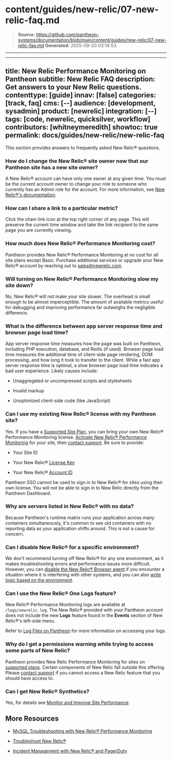 # content/guides/new-relic/07-new-relic-faq.md

> **Source**: https://github.com/pantheon-systems/documentation/blob/main/content/guides/new-relic/07-new-relic-faq.md
> **Generated**: 2025-09-20 03:14:53

---

---
title: New Relic Performance Monitoring on Pantheon
subtitle: New Relic FAQ
description: Get answers to your New Relic questions.
contenttype: [guide]
innav: [false]
categories: [track, faq]
cms: [--]
audience: [development, sysadmin]
product: [newrelic]
integration: [--]
tags: [code, newrelic, quicksilver, workflow]
contributors: [whitneymeredith]
showtoc: true
permalink: docs/guides/new-relic/new-relic-faq
---

This section provides answers to frequently asked New Relic&reg; questions.

### How do I change the New Relic&reg; site owner now that our Pantheon site has a new site owner?

A New Relic&reg; account can have only one owner at any given time. You must be the current account owner to change your role to someone who currently has an Admin role for the account. For more information, see [New Relic&reg;'s documentation](https://docs.newrelic.com/docs/accounts-partnerships/accounts/account-billing-usage/change-account-owner).

### How can I share a link to a particular metric?

Click the chain link icon at the top right corner of any page. This will preserve the current time window and take the link recipient to the same page you are currently viewing.

### How much does New Relic&reg; Performance Monitoring cost?

Pantheon provides New Relic&reg; Performance Monitoring at no cost for all site plans except Basic. Purchase additional services or upgrade your New Relic&reg; account by reaching out to [sales@newrelic.com](mailto:sales@newrelic.com).

### Will turning on New Relic&reg; Performance Monitoring slow my site down?

No, New Relic&reg; will not make your site slower. The overhead is small enough to be almost imperceptible. The amount of available metrics useful for debugging and improving performance far outweighs the negligible difference.

### What is the difference between app server response time and browser page load time?

App server response time measures how the page was built on Pantheon, including PHP execution, database, and Redis (if used). Browser page load time measures the additional time of client-side page rendering, DOM processing, and how long it took to transfer to the client. While a fast app server response time is optimal, a slow browser page load time indicates a bad user experience. Likely causes include:

- Unaggregated or uncompressed scripts and stylesheets

- Invalid markup

- Unoptimized client-side code (like JavaScript)

### Can I use my existing New Relic&reg; license with my Pantheon site?

Yes. If you have a [Supported Site Plan](#supported-site-plans), you can bring your own New Relic&reg; Performance Monitoring license. [Activate New Relic&reg; Performance Monitoring](#activate-new-relic-performance-monitoring) for your site, then [contact support](/guides/support/contact-support/). Be sure to provide:

- Your Site ID

- Your New Relic&reg; [License Key](https://docs.newrelic.com/docs/accounts/install-new-relic/account-setup/license-key#finding)

- Your New Relic&reg; [Account ID](https://docs.newrelic.com/docs/accounts/install-new-relic/account-setup/account-id#finding)

<Alert title="Note"  type="info" >

Pantheon SSO cannot be used to sign in to New Relic&reg; for sites using their own license. You will not be able to sign in to New Relic directly from the Pantheon Dashboard.

</Alert>

### Why are servers listed in New Relic&reg; with no data?

Because Pantheon's runtime matrix runs your application across many containers simultaneously, it's common to see old containers with no reporting data as your application shifts around. This is not a cause for concern.

### Can I disable New Relic&reg; for a specific environment?

We don't recommend turning off New Relic&reg; for any one environment, as it makes troubleshooting errors and performance issues more difficult. However, you can [disable the New Relic&reg; Browser agent](/guides/new-relic/troubleshoot-new-relic#disable-new-relic-browser-monitoring-agent) if you encounter a situation where it is interfering with other systems, and you can also [write logic based on the environment](/guides/php/wp-config-php#environment-specific-configuration).

### Can I use the New Relic&reg; One Logs feature?

New Relic&reg; Performance Monitoring logs are available at `/logs/newrelic.log`. The New Relic&reg; provided with your Pantheon account does not include the new **Logs** feature found in the **Events** section of New Relic&reg;'s left-side menu.

Refer to [Log Files on Pantheon](/guides/logs-pantheon) for more information on accessing your logs.

### Why do I get a permissions warning while trying to access some parts of New Relic?

Pantheon provides New Relic Performance Monitoring for sites on [supported plans](/guides/new-relic#supported-site-plans). Certain components of New Relic fall outside this offering. Please [contact support](/guides/support/contact-support/) if you cannot access a New Relic feature that you should have access to.

### Can I get New Relic&reg; Synthetics?

Yes, for details see [Monitor and Improve Site Performance](/guides/new-relic/monitor-new-relic/#configure-ping-monitors-synthetics-for-availability).

## More Resources

- [MySQL Troubleshooting with New Relic&reg; Performance Monitoring](/guides/new-relic/debug-mysql-new-relic)

- [Troubleshoot New Relic&reg;](/guides/new-relic/troubleshoot-new-relic)

- [Incident Management with New Relic&reg; and PagerDuty](/guides/pagerduty/)

